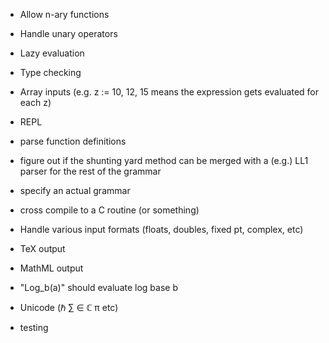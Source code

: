 - Allow n-ary functions
- Handle unary operators
- Lazy evaluation
- Type checking
- Array inputs (e.g. z := 10, 12, 15 means the expression gets evaluated for each z)
- REPL
- parse function definitions
- figure out if the shunting yard method can be merged with a (e.g.) LL1 parser
	for the rest of the grammar
- specify an actual grammar
- cross compile to a C routine (or something)
- Handle various input formats (floats, doubles, fixed pt, complex, etc)
- TeX output
- MathML output

- "Log_b(a)" should evaluate log base b

- Unicode (ℏ ∑ ∈ ℂ π etc)

- testing
